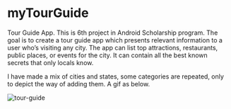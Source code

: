 # myTourGuide
Tour Guide App. This is 6th project in Android Scholarship program. The goal is to create a tour guide app which presents relevant information to a user who’s visiting any city. The app can list top attractions, restaurants, public places, or events for the city. It can contain all the best known secrets that only locals know.

I have made a mix of cities and states, some categories are repeated, only to depict the way of adding them. A gif as below.

![tour-guide](https://user-images.githubusercontent.com/22836317/30990026-b0b8c22c-a497-11e7-862e-7552fbb1295c.gif)
